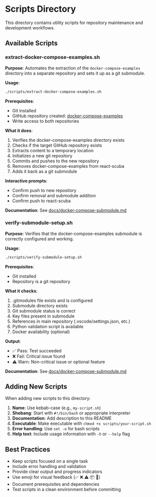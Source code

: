 # Scripts Directory

This directory contains utility scripts for repository maintenance and development workflows.

## Available Scripts

### extract-docker-compose-examples.sh

**Purpose**: Automates the extraction of the `docker-compose-examples` directory into a separate repository and sets it up as a git submodule.

**Usage**:

```bash
./scripts/extract-docker-compose-examples.sh
```

**Prerequisites**:

- Git installed
- GitHub repository created: [docker-compose-examples](https://github.com/DeanLuus22021994/docker-compose-examples)
- Write access to both repositories

**What it does**:

1. Verifies the docker-compose-examples directory exists
2. Checks if the target GitHub repository exists
3. Extracts content to a temporary location
4. Initializes a new git repository
5. Commits and pushes to the new repository
6. Removes docker-compose-examples from react-scuba
7. Adds it back as a git submodule

**Interactive prompts**:

- Confirm push to new repository
- Confirm removal and submodule addition
- Confirm push to react-scuba

**Documentation**: See [docs/docker-compose-submodule.md](../docs/docker-compose-submodule.md)

### verify-submodule-setup.sh

**Purpose**: Verifies that the docker-compose-examples submodule is correctly configured and working.

**Usage**:

```bash
./scripts/verify-submodule-setup.sh
```

**Prerequisites**:

- Git installed
- Repository is a git repository

**What it checks**:

1. .gitmodules file exists and is configured
2. Submodule directory exists
3. Git submodule status is correct
4. Key files present in submodule
5. References in main repository (.vscode/settings.json, etc.)
6. Python validation script is available
7. Docker availability (optional)

**Output**:

- ✅ Pass: Test succeeded
- ❌ Fail: Critical issue found
- ⚠️ Warn: Non-critical issue or optional feature

**Documentation**: See [docs/docker-compose-submodule.md](../docs/docker-compose-submodule.md)

## Adding New Scripts

When adding new scripts to this directory:

1. **Name**: Use kebab-case (e.g., `my-script.sh`)
2. **Shebang**: Start with `#!/bin/bash` or appropriate interpreter
3. **Documentation**: Add description to this README
4. **Executable**: Make executable with `chmod +x scripts/your-script.sh`
5. **Error handling**: Use `set -e` for bash scripts
6. **Help text**: Include usage information with `-h` or `--help` flag

## Best Practices

- Keep scripts focused on a single task
- Include error handling and validation
- Provide clear output and progress indicators
- Use emoji for visual feedback (✅ ❌ ⚠️ 📦 🚀)
- Document prerequisites and dependencies
- Test scripts in a clean environment before committing
